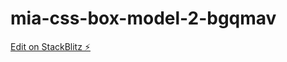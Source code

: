 # mia-css-box-model-2-bgqmav

[Edit on StackBlitz ⚡️](https://stackblitz.com/edit/mia-css-box-model-2-bgqmav)